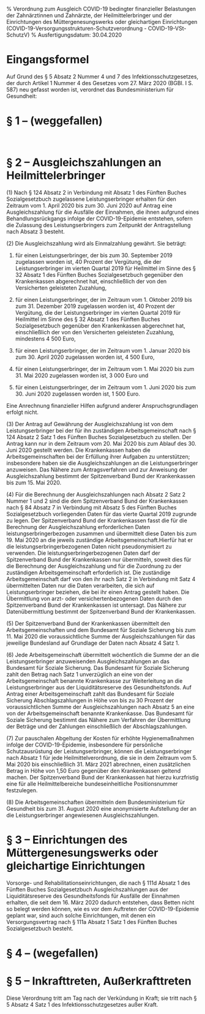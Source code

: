 % Verordnung zum Ausgleich COVID-19 bedingter finanzieller Belastungen der Zahnärztinnen und Zahnärzte, der Heilmittelerbringer und der Einrichtungen des Müttergenesungswerks oder gleichartigen Einrichtungen  (COVID-19-Versorgungsstrukturen-Schutzverordnung - COVID-19-VSt-SchutzV)
% Ausfertigungsdatum: 30.04.2020
 
# Eingangsformel

Auf Grund des § 5 Absatz 2 Nummer 4 und 7 des Infektionsschutzgesetzes, der durch Artikel 1 Nummer 4 des Gesetzes vom 27. März 2020 (BGBl. I S. 587) neu gefasst worden ist, verordnet das Bundesministerium für Gesundheit:

# § 1 – (weggefallen)

 

# § 2 – Ausgleichszahlungen an Heilmittelerbringer

(1) Nach § 124 Absatz 2 in Verbindung mit Absatz 1 des Fünften Buches Sozialgesetzbuch zugelassene Leistungserbringer erhalten für den Zeitraum vom 1. April 2020 bis zum 30. Juni 2020 auf Antrag eine Ausgleichszahlung für die Ausfälle der Einnahmen, die ihnen aufgrund eines Behandlungsrückgangs infolge der COVID-19-Epidemie entstehen, sofern die Zulassung des Leistungserbringers zum Zeitpunkt der Antragstellung nach Absatz 3 besteht.

(2) Die Ausgleichszahlung wird als Einmalzahlung gewährt. Sie beträgt:

1. für einen Leistungserbringer, der bis zum 30. September 2019 zugelassen worden ist, 40 Prozent der Vergütung, die der Leistungserbringer im vierten Quartal 2019 für Heilmittel im Sinne des § 32 Absatz 1 des Fünften Buches Sozialgesetzbuch gegenüber den Krankenkassen abgerechnet hat, einschließlich der von den Versicherten geleisteten Zuzahlung,

2. für einen Leistungserbringer, der im Zeitraum vom 1. Oktober 2019 bis zum 31. Dezember 2019 zugelassen worden ist, 40 Prozent der Vergütung, die der Leistungserbringer im vierten Quartal 2019 für Heilmittel im Sinne des § 32 Absatz 1 des Fünften Buches Sozialgesetzbuch gegenüber den Krankenkassen abgerechnet hat, einschließlich der von den Versicherten geleisteten Zuzahlung, mindestens 4 500 Euro,

3. für einen Leistungserbringer, der im Zeitraum vom 1. Januar 2020 bis zum 30. April 2020 zugelassen worden ist, 4 500 Euro,

4. für einen Leistungserbringer, der im Zeitraum vom 1. Mai 2020 bis zum 31. Mai 2020 zugelassen worden ist, 3 000 Euro und

5. für einen Leistungserbringer, der im Zeitraum vom 1. Juni 2020 bis zum 30. Juni 2020 zugelassen worden ist, 1 500 Euro.

Eine Anrechnung finanzieller Hilfen aufgrund anderer Anspruchsgrundlagen erfolgt nicht.

(3) Der Antrag auf Gewährung der Ausgleichszahlung ist von dem Leistungserbringer bei der für ihn zuständigen Arbeitsgemeinschaft nach § 124 Absatz 2 Satz 1 des Fünften Buches Sozialgesetzbuch zu stellen. Der Antrag kann nur in dem Zeitraum vom 20. Mai 2020 bis zum Ablauf des 30. Juni 2020 gestellt werden. Die Krankenkassen haben die Arbeitsgemeinschaften bei der Erfüllung ihrer Aufgaben zu unterstützen; insbesondere haben sie die Ausgleichszahlungen an die Leistungserbringer anzuweisen. Das Nähere zum Antragsverfahren und zur Anweisung der Ausgleichszahlung bestimmt der Spitzenverband Bund der Krankenkassen bis zum 15. Mai 2020.

(4) Für die Berechnung der Ausgleichszahlungen nach Absatz 2 Satz 2 Nummer 1 und 2 sind die dem Spitzenverband Bund der Krankenkassen nach § 84 Absatz 7 in Verbindung mit Absatz 5 des Fünften Buches Sozialgesetzbuch vorliegenden Daten für das vierte Quartal 2019 zugrunde zu legen. Der Spitzenverband Bund der Krankenkassen fasst die für die Berechnung der Ausgleichszahlung erforderlichen Daten leistungserbringerbezogen zusammen und übermittelt diese Daten bis zum 19. Mai 2020 an die jeweils zuständige Arbeitsgemeinschaft.Hierfür hat er die leistungserbringerbezogenen Daten nicht pseudonymisiert zu verwenden. Die leistungserbringerbezogenen Daten darf der Spitzenverband Bund der Krankenkassen nur übermitteln, soweit dies für die Berechnung der Ausgleichszahlung und für die Zuordnung zu der zuständigen Arbeitsgemeinschaft erforderlich ist. Die zuständige Arbeitsgemeinschaft darf von den ihr nach Satz 2 in Verbindung mit Satz 4 übermittelten Daten nur die Daten verarbeiten, die sich auf Leistungserbringer beziehen, die bei ihr einen Antrag gestellt haben. Die Übermittlung von arzt- oder versichertenbezogenen Daten durch den Spitzenverband Bund der Krankenkassen ist untersagt. Das Nähere zur Datenübermittlung bestimmt der Spitzenverband Bund der Krankenkassen.

(5) Der Spitzenverband Bund der Krankenkassen übermittelt den Arbeitsgemeinschaften und dem Bundesamt für Soziale Sicherung bis zum 11. Mai 2020 die voraussichtliche Summe der Ausgleichszahlungen für das jeweilige Bundesland auf Grundlage der Daten nach Absatz 4 Satz 1.

(6) Jede Arbeitsgemeinschaft übermittelt wöchentlich die Summe der an die Leistungserbringer anzuweisenden Ausgleichszahlungen an das Bundesamt für Soziale Sicherung. Das Bundesamt für Soziale Sicherung zahlt den Betrag nach Satz 1 unverzüglich an eine von der Arbeitsgemeinschaft benannte Krankenkasse zur Weiterleitung an die Leistungserbringer aus der Liquiditätsreserve des Gesundheitsfonds. Auf Antrag einer Arbeitsgemeinschaft zahlt das Bundesamt für Soziale Sicherung Abschlagszahlungen in Höhe von bis zu 30 Prozent der voraussichtlichen Summe der Ausgleichszahlungen nach Absatz 5 an eine von der Arbeitsgemeinschaft benannte Krankenkasse. Das Bundesamt für Soziale Sicherung bestimmt das Nähere zum Verfahren der Übermittlung der Beträge und der Zahlungen einschließlich der Abschlagszahlungen.

(7) Zur pauschalen Abgeltung der Kosten für erhöhte Hygienemaßnahmen infolge der COVID-19-Epidemie, insbesondere für persönliche Schutzausrüstung der Leistungserbringer, können die Leistungserbringer nach Absatz 1 für jede Heilmittelverordnung, die sie in dem Zeitraum vom 5. Mai 2020 bis einschließlich 31. März 2021 abrechnen, einen zusätzlichen Betrag in Höhe von 1,50 Euro gegenüber den Krankenkassen geltend machen. Der Spitzenverband Bund der Krankenkassen hat hierzu kurzfristig eine für alle Heilmittelbereiche bundeseinheitliche Positionsnummer festzulegen.

(8) Die Arbeitsgemeinschaften übermitteln dem Bundesministerium für Gesundheit bis zum 31. August 2020 eine anonymisierte Aufstellung der an die Leistungserbringer angewiesenen Ausgleichszahlungen.

# § 3 – Einrichtungen des Müttergenesungswerks oder gleichartige Einrichtungen

Vorsorge- und Rehabilitationseinrichtungen, die nach § 111d Absatz 1 des Fünften Buches Sozialgesetzbuch Ausgleichszahlungen aus der Liquiditätsreserve des Gesundheitsfonds für Ausfälle der Einnahmen erhalten, die seit dem 16. März 2020 dadurch entstehen, dass Betten nicht so belegt werden können, wie es vor dem Auftreten der COVID-19-Epidemie geplant war, sind auch solche Einrichtungen, mit denen ein Versorgungsvertrag nach § 111a Absatz 1 Satz 1 des Fünften Buches Sozialgesetzbuch besteht.

# § 4 – (wegefallen)

# § 5 – Inkrafttreten, Außerkrafttreten

Diese Verordnung tritt am Tag nach der Verkündung in Kraft; sie tritt nach § 5 Absatz 4 Satz 1 des Infektionsschutzgesetzes außer Kraft.
